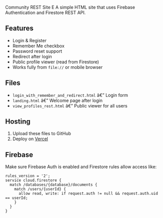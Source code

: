Community REST Site
E
A simple HTML site that uses Firebase Authentication and Firestore REST API.

## Features
- Login & Register
- Remember Me checkbox
- Password reset support
- Redirect after login
- Public profile viewer (read from Firestore)
- Works fully from `file://` or mobile browser

## Files
- `login_with_remember_and_redirect.html` â€” Login form
- `landing.html` â€” Welcome page after login
- `view_profiles_rest.html` â€” Public viewer for all users

## Hosting
1. Upload these files to GitHub
2. Deploy on [Vercel](https://vercel.com)

## Firebase
Make sure Firebase Auth is enabled and Firestore rules allow access like:

```
rules_version = '2';
service cloud.firestore {
  match /databases/{database}/documents {
    match /users/{userId} {
      allow read, write: if request.auth != null && request.auth.uid == userId;
    }
  }
}
```
